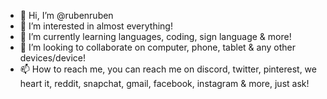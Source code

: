 - 👋 Hi, I’m @rubenruben
- 👀 I’m interested in almost everything!
- 🌱 I’m currently learning languages, coding, sign language & more!
- 💞️ I’m looking to collaborate on computer, phone, tablet & any other devices/device!
- 📫 How to reach me, you can reach me on discord, twitter, pinterest, we heart it, reddit, snapchat, gmail, facebook, instagram & more, just ask!

<!---
rubenrubee/rubenrubee is a ✨ special ✨ repository because its `README.md` (this file) appears on your GitHub profile.
You can click the Preview link to take a look at your changes.
--->
